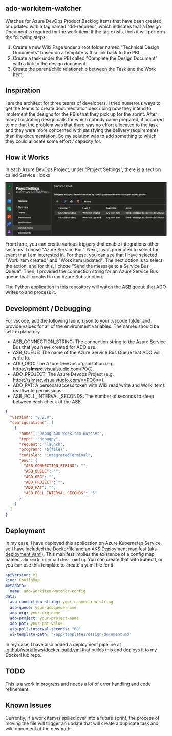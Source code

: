 ## ado-workitem-watcher

Watches for Azure DevOps Product Backlog Items that have been created or updated with a tag named "dd-required", which indicates that a Design Document is required for the work item. If the tag exists, then it will perform the following steps:

1. Create a new Wiki Page under a root folder named "Technical Design Documents" based on a template with a link back to the PBI
2. Create a task under the PBI called "Complete the Design Document" with a link to the design document.
3. Create the parent/child relationship between the Task and the Work Item.

## Inspiration

I am the architect for three teams of developers. I tried numerous ways to get the teams to create documentation describing how they intend to implement the designs for the PBIs that they pick up for the sprint. After many frustrating design calls for which nobody came prepared, it occurred to me that the problem was that there was no effort allocated to the task and they were more concerned with satisfying the delivery requirements than the documentation. So my solution was to add something to which they could allocate some effort / capacity for.

## How it Works

In each Azure DevOps Project, under "Project Settings", there is a section called Service Hooks

![image.png](./images/service-hooks.png)

From here, you can create various triggers that enable integrations other systems. I chose "Azure Service Bus". Next, I was prompted to select the event that I am interested in. For these, you can see that I have selected "Work item created" and "Work item updated". The next option is to select the action, and for this, I chose "Send the message to a Service Bus Queue". Then, I provided the connection string for an Azure Service Bus queue that I created in my Azure Subscription.

The Python application in this repository will watch the ASB queue that ADO writes to and process it.

## Development / Debugging

For vscode, add the following launch.json to your .vscode folder and provide values for all of the environment variables. The names should be self-explanatory.

- ASB_CONNECTION_STRING: The connection string to the Azure Service Bus that you have created for ADO use.
- ASB_QUEUE: The name of the Azure Service Bus Queue that ADO will write to.
- ADO_ORG: The Azure DevOps organization (e.g. https://**slmsrc**.visualstudio.com/POC).
- ADO_PROJECT: The Azure Devops Project (e.g. https://slmsrc.visualstudio.com/**POC**).
- ADO_PAT: A personal access token with Wiki read/write and Work Items read/write permissions.
- ASB_POLL_INTERVAL_SECONDS: The number of seconds to sleep between each check of the ASB.

```json
{
  "version": "0.2.0",
  "configurations": [
    {
      "name": "Debug ADO WorkItem Watcher",
      "type": "debugpy",
      "request": "launch",
      "program": "${file}",
      "console": "integratedTerminal",
      "env": {
        "ASB_CONNECTION_STRING": "",
        "ASB_QUEUE": "",
        "ADO_ORG": "",
        "ADO_PROJECT": "",
        "ADO_PAT": "",
        "ASB_POLL_INTERVAL_SECONDS": "5"
      }
    }
  ]
}
```

## Deployment

In my case, I have deployed this application on Azure Kubernetes Service, so I have included the [Dockerfile](./Dockerfile) and an AKS Deployment manifest ([aks-deployment.yaml](./aks-deployment.yaml)). This manifest implies the existence of a config map named `ado-work-item-watcher-config`. You can create that with kubectl, or you can use this template to create a yaml file for it.

```yaml
apiVersion: v1
kind: ConfigMap
metadata:
  name: ado-workitem-watcher-config
data:
  asb-connection-string: your-connection-string
  asb-queue: your-asbqueue-name
  ado-org: your-org-name
  ado-project: your-project-name
  ado-pat: your-pat-value
  asb-poll-interval-seconds: "60"
  wi-template-path: "/app/templates/design-document.md"
```

In my case, I have also added a deployment pipeline at [.github/workflows/docker-build.yml](./.github/workflows/docker-build.yml) that builds this and deploys it to my DockerHub repo.

## TODO

This is a work in progress and needs a lot of error handling and code refinement.

## Known Issues

Currently, if a work item is spilled over into a future sprint, the process of moving the file will trigger an update that will create a duplicate task and wiki document at the new path.
